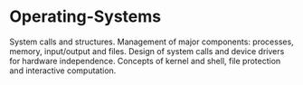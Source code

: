 # Operating-Systems
System calls and structures. Management of major components: processes, memory, input/output and files. Design of system calls and device drivers for hardware independence. Concepts of kernel and shell, file protection and interactive computation.
